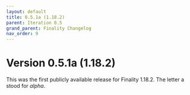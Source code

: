 ```yaml
---
layout: default
title: 0.5.1a (1.18.2)
parent: Iteration 0.5
grand_parent: Finality Changelog
nav_order: 9
---
```

# Version 0.5.1a (1.18.2)
This was the first publicly available release for Finality 1.18.2. The letter a stood for *alpha*.